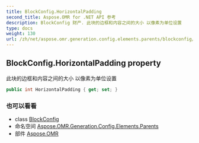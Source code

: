```yaml
---
title: BlockConfig.HorizontalPadding
second_title: Aspose.OMR for .NET API 参考
description: BlockConfig 财产. 此块的边框和内容之间的大小 以像素为单位设置
type: docs
weight: 130
url: /zh/net/aspose.omr.generation.config.elements.parents/blockconfig/horizontalpadding/
---
```

## BlockConfig.HorizontalPadding property

此块的边框和内容之间的大小 以像素为单位设置

```csharp
public int HorizontalPadding { get; set; }
```

### 也可以看看

* class [BlockConfig](../)
* 命名空间 [Aspose.OMR.Generation.Config.Elements.Parents](../../blockconfig/)
* 部件 [Aspose.OMR](../../../)


